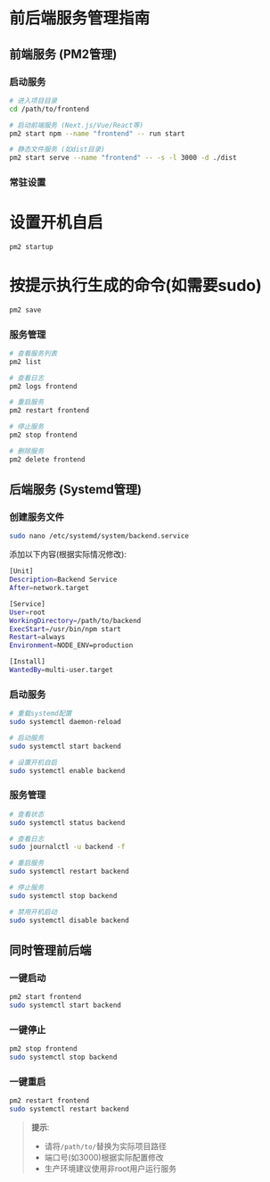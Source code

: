 # 前后端服务管理指南

## 前端服务 (PM2管理)

### 启动服务
```bash
# 进入项目目录
cd /path/to/frontend

# 启动前端服务 (Next.js/Vue/React等)
pm2 start npm --name "frontend" -- run start

# 静态文件服务 (如dist目录)
pm2 start serve --name "frontend" -- -s -l 3000 -d ./dist
```
### 常驻设置
# 设置开机自启
```bash
pm2 startup
```
# 按提示执行生成的命令(如需要sudo)
```bash
pm2 save
```

### 服务管理

```bash
# 查看服务列表
pm2 list

# 查看日志
pm2 logs frontend

# 重启服务
pm2 restart frontend

# 停止服务
pm2 stop frontend

# 删除服务
pm2 delete frontend
```

## 后端服务 (Systemd管理)

### 创建服务文件

```bash
sudo nano /etc/systemd/system/backend.service
```

添加以下内容(根据实际情况修改):

```bash
[Unit]
Description=Backend Service
After=network.target

[Service]
User=root
WorkingDirectory=/path/to/backend
ExecStart=/usr/bin/npm start
Restart=always
Environment=NODE_ENV=production

[Install]
WantedBy=multi-user.target
```

### 启动服务

```bash
# 重载systemd配置
sudo systemctl daemon-reload

# 启动服务
sudo systemctl start backend

# 设置开机自启
sudo systemctl enable backend
```

### 服务管理

```bash
# 查看状态
sudo systemctl status backend

# 查看日志
sudo journalctl -u backend -f

# 重启服务
sudo systemctl restart backend

# 停止服务
sudo systemctl stop backend

# 禁用开机启动
sudo systemctl disable backend
```

## 同时管理前后端

### 一键启动

```bash
pm2 start frontend
sudo systemctl start backend
```

### 一键停止

```bash
pm2 stop frontend
sudo systemctl stop backend
```

### 一键重启

```bash
pm2 restart frontend
sudo systemctl restart backend
```

> **提示**:
>
> - 请将`/path/to/`替换为实际项目路径
> - 端口号(如3000)根据实际配置修改
> - 生产环境建议使用非root用户运行服务